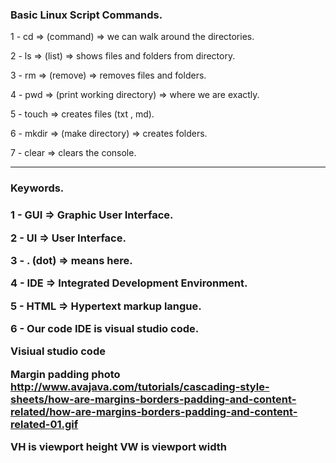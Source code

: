 <h3> Basic Linux Script Commands. </h3>

<p>1 - cd => (command) => we can walk around the directories.</p>
<p>2 - ls => (list) => shows files and folders from directory.</p>
<p>3 - rm => (remove) => removes files and folders.</p> 
<p>4 - pwd => (print working directory) => where we are exactly.</p>
<p>5 - touch => creates files (txt , md).</p>
<p>6 - mkdir => (make directory) => creates folders.</p>
<p>7 - clear => clears the console.</p>

<hr/>

<h3> Keywords. <h3>

<p>1 - GUI => Graphic User Interface.</p>
<p>2 - UI => User Interface.</p>
<p>3 - . (dot) => means here.</p>
<p>4 - IDE => Integrated Development Environment.</p>
<p>5 - HTML => Hypertext markup langue.</p>
<p>6 - Our code IDE is visual studio code.</p>

Visiual studio code 

Margin padding photo
http://www.avajava.com/tutorials/cascading-style-sheets/how-are-margins-borders-padding-and-content-related/how-are-margins-borders-padding-and-content-related-01.gif


VH is viewport height
VW is viewport width
